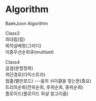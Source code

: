 # Algorithm

BaekJoon Algorithm

Class3  
최대힙(힙)  
회의실배정(그리디)  
이중우선순위큐(multiset)

Class4  
곱셈(분할정복)  
최단경로(다익스트라)  
웜홀(벨만포드) ---음의 사이클을 찾는문(중요)  
트리의순회(전위순회, 후위순회, 중위순회)  
플로이드(플로이드 와샬 알고리즘)
